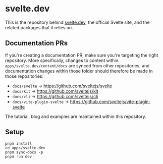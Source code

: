 # svelte.dev

This is the repository behind [svelte.dev](https://svelte.dev), the official Svelte site, and the related packages that it relies on.

## Documentation PRs

If you're creating a documentation PR, make sure you're targeting the right repository. More specifically, changes to content within `apps/svelte.dev/content/docs` are synced from other repositories, and documentation changes within those folder should therefore be made in those repositories:

- `docs/svelte` -> https://github.com/sveltejs/svelte
- `docs/kit` -> https://github.com/sveltejs/kit
- `docs/cli` -> https://github.com/sveltejs/cli
- `docs/vite-plugin-svelte` -> https://github.com/sveltejs/vite-plugin-svelte

The tutorial, blog and examples are maintained within this repository.

## Setup

```
pnpm install
cd apps/svelte.dev
pnpm sync-docs -p
pnpm run dev
```

